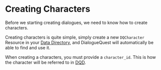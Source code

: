 # Creating Characters

Before we starting creating dialogues, we need to know how to create characters.

Creating characters is quite simple, simply create a new `DQCharacter` Resource in your [Data Directory](#the-data-directory), and DialogueQuest will automatically be able to find and use it.

When creating a characters, you must provide a `character_id`. This is how the character will be referred to in [DQD](#writing-dialogue).

